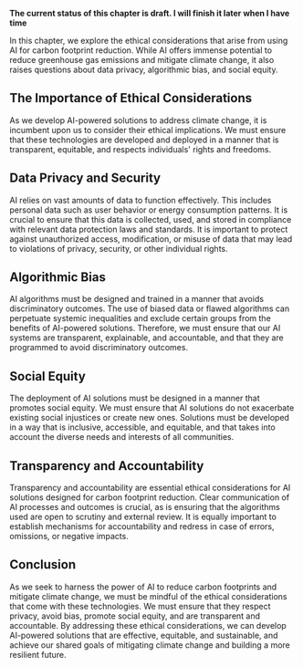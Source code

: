 **The current status of this chapter is draft. I will finish it later when I have time**

In this chapter, we explore the ethical considerations that arise from using AI for carbon footprint reduction. While AI offers immense potential to reduce greenhouse gas emissions and mitigate climate change, it also raises questions about data privacy, algorithmic bias, and social equity.

The Importance of Ethical Considerations
----------------------------------------

As we develop AI-powered solutions to address climate change, it is incumbent upon us to consider their ethical implications. We must ensure that these technologies are developed and deployed in a manner that is transparent, equitable, and respects individuals' rights and freedoms.

Data Privacy and Security
-------------------------

AI relies on vast amounts of data to function effectively. This includes personal data such as user behavior or energy consumption patterns. It is crucial to ensure that this data is collected, used, and stored in compliance with relevant data protection laws and standards. It is important to protect against unauthorized access, modification, or misuse of data that may lead to violations of privacy, security, or other individual rights.

Algorithmic Bias
----------------

AI algorithms must be designed and trained in a manner that avoids discriminatory outcomes. The use of biased data or flawed algorithms can perpetuate systemic inequalities and exclude certain groups from the benefits of AI-powered solutions. Therefore, we must ensure that our AI systems are transparent, explainable, and accountable, and that they are programmed to avoid discriminatory outcomes.

Social Equity
-------------

The deployment of AI solutions must be designed in a manner that promotes social equity. We must ensure that AI solutions do not exacerbate existing social injustices or create new ones. Solutions must be developed in a way that is inclusive, accessible, and equitable, and that takes into account the diverse needs and interests of all communities.

Transparency and Accountability
-------------------------------

Transparency and accountability are essential ethical considerations for AI solutions designed for carbon footprint reduction. Clear communication of AI processes and outcomes is crucial, as is ensuring that the algorithms used are open to scrutiny and external review. It is equally important to establish mechanisms for accountability and redress in case of errors, omissions, or negative impacts.

Conclusion
----------

As we seek to harness the power of AI to reduce carbon footprints and mitigate climate change, we must be mindful of the ethical considerations that come with these technologies. We must ensure that they respect privacy, avoid bias, promote social equity, and are transparent and accountable. By addressing these ethical considerations, we can develop AI-powered solutions that are effective, equitable, and sustainable, and achieve our shared goals of mitigating climate change and building a more resilient future.
